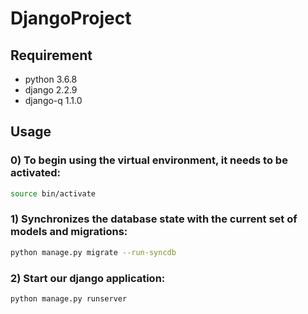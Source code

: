 # DjangoProject

## Requirement
* python 3.6.8
* django 2.2.9
* django-q 1.1.0

## Usage

### 0) To begin using the virtual environment, it needs to be activated:
```bash
source bin/activate
```

### 1) Synchronizes the database state with the current set of models and migrations:
```bash
python manage.py migrate --run-syncdb

```
### 2) Start our django application:
```bash
python manage.py runserver
```



